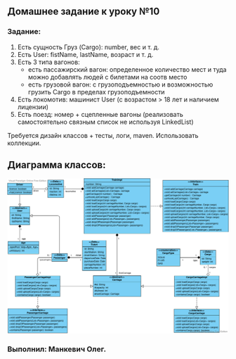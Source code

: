 ## Домашнее задание к уроку №10

### Задание:

1) Есть сущность Груз (Cargo): number, вес и т. д.
2) Есть User: fistName, lastName, возраст и т. д. 
3) Есть 3 типа вагонов:
    - есть пассажирский вагон: определенное количество мест и туда можно добавлять людей с билетами на соотв место
    - есть грузовой вагон: с грузоподъемностью и возможностью грузить Cargo в пределах грузоподъемности 
4) Есть локомотив: машинист User (с возрастом > 18 лет и наличием лицензии)
5) Есть поезд: номер + сцепленные вагоны (реализовать самостоятельно связным список не используя LinkedList)

  Требуется дизайн классов + тесты, логи, maven. Использовать коллекции.

## Диаграмма классов:
![Диаграмма классов](img/TrainClassDiagram.png)

### Выполнил: Манкевич Олег.
